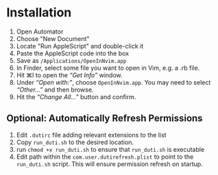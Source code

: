 # Installation

1. Open Automator
2. Choose "New Document"
3. Locate "Run AppleScript" and double-click it
4. Paste the AppleScript code into the box
5. Save as `/Applications/OpenInNvim.app`
6. In Finder, select some file you want to open in Vim, e.g. a .rb file.
7. Hit ⌘I to open the _“Get Info”_ window.
8. Under _“Open with:”_, choose `OpenInNvim.app`. You may need to select _“Other…”_ and then browse.
9. Hit the _“Change All…”_ button and confirm.

## Optional: Automatically Refresh Permissions

1. Edit `.dutirc` file adding relevant extensions to the list
2. Copy `run_duti.sh` to the desired location.
3. run `chmod +x run_duti.sh` to ensure that `run_duti.sh` is executable
4. Edit path within the `com.user.dutirefresh.plist` to point to the `run_duti.sh` script. This will ensure permission refresh on startup.
